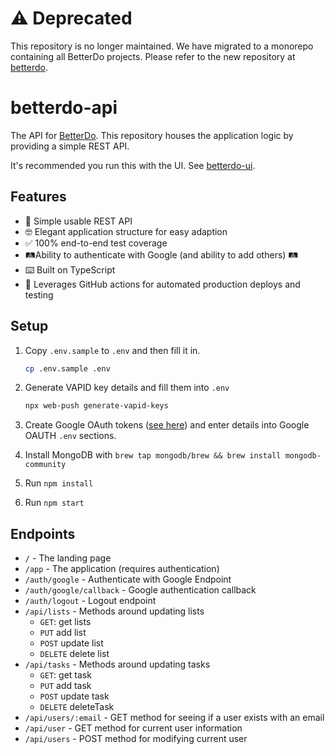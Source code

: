 # ⚠️ Deprecated

This repository is no longer maintained. We have migrated to a monorepo containing all BetterDo projects. Please refer to the new repository at [betterdo](https://github.com/brandon-pereira/betterdo).

# betterdo-api

The API for [BetterDo](https://betterdo.app/). This repository houses the application logic by providing a simple REST API.

It's recommended you run this with the UI. See [betterdo-ui](https://github.com/brandon-pereira/betterdo-ui/).

## Features

-   🤖 Simple usable REST API
-   🤓 Elegant application structure for easy adaption
-   ✅ 100% end-to-end test coverage
-   🛤Ability to authenticate with Google (and ability to add others) 🛤
-   ⌨️ Built on TypeScript
-   🎼 Leverages GitHub actions for automated production deploys and testing

## Setup

1.  Copy `.env.sample` to `.env` and then fill it in.

    ```bash
    cp .env.sample .env
    ```

2.  Generate VAPID key details and fill them into `.env`

    ```bash
    npx web-push generate-vapid-keys
    ```

3.  Create Google OAuth tokens ([see here](http://www.passportjs.org/packages/passport-google-oauth20/)) and enter details into Google OAUTH `.env` sections.
4.  Install MongoDB with `brew tap mongodb/brew && brew install mongodb-community`
5.  Run `npm install`
6.  Run `npm start`

## Endpoints

-   `/` - The landing page
-   `/app` - The application (requires authentication)
-   `/auth/google` - Authenticate with Google Endpoint
-   `/auth/google/callback` - Google authentication callback
-   `/auth/logout` - Logout endpoint
-   `/api/lists` - Methods around updating lists
    -   `GET`: get lists
    -   `PUT` add list
    -   `POST` update list
    -   `DELETE` delete list
-   `/api/tasks` - Methods around updating tasks
    -   `GET`: get task
    -   `PUT` add task
    -   `POST` update task
    -   `DELETE` deleteTask
-   `/api/users/:email` - GET method for seeing if a user exists with an email
-   `/api/user` - GET method for current user information
-   `/api/users` - POST method for modifying current user
